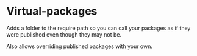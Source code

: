 # Virtual-packages

Adds a folder to the require path so you can call your packages as if they were published even though they may not be.

Also allows overriding published packages with your own.
